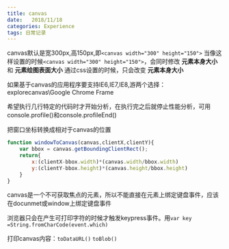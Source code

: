 ```yaml
---
title: canvas 
date:   2018/11/18
categories: Experience
tags: 日常记录
---
```


canvas默认是宽300px,高150px,即``<canvas width="300" height="150">``
当像这样设置的时候``<canvas width="300" height="150">``，会同时修改 **元素本身大小**和 **元素绘图表面大小**
通过css设置的时候，只会改变 **元素本身大小**

如果基于canvas的应用程序要支持IE6,IE7,IE8,游两个选择：explorecanvas\Google Chrome Frame

希望执行几行特定的代码时才开始分析，在执行完之后就停止性能分析，可用console.profile()和console.profileEnd()

把窗口坐标转换成相对于canvas的位置
```js
function windowToCanvas(canvas,clientX,clientY){
    var bbox = canvas.getBoundingClientRect();
    return{
        x:(clientX-bbox.width)*(canvas.width/bbox.width)
        y:(clientY-bbox.height)*(canvas.height/bbox.height)
    }
} 
```

canvas是一个不可获取焦点的元素，所以不能直接在元素上绑定键盘事件，应该在docunmet或window上绑定键盘事件

浏览器只会在产生可打印字符的时候才触发keypress事件。用``var key =String.fromCharCode(event.which)``

打印canvas内容：``toDataURL()``  ``toBlob()``